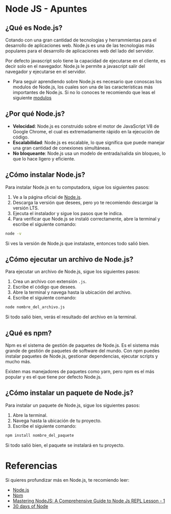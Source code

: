 # Node JS - Apuntes

## ¿Qué es Node.js?

Cotando con una gran cantidad de tecnologias y herrammientas para el desarrollo de aplicaciones web. Node.js es una de las tecnologias más populares para el desarrollo de aplicaciones web del lado del servidor. 

Por defecto javascript solo tiene la capacidad de ejecutarse en el cliente, es decir solo en el navegador. Node.js le permite a javascript salir del navegador y ejecutarse en el servidor.


- Para seguir aprendiendo sobre Node.js es necesario que conoscas los modulos de Node.js, los cuales son una de las características más importantes de Node.js. Si no lo conoces te recomiendo que leas el siguiente [modulos](./MODULOS_ES.md)


## ¿Por qué Node.js?

- **Velocidad**: Node.js es construido sobre el motor de JavaScript V8 de Google Chrome, el cual es extremadamente rápido en la ejecución de código.
- **Escalabilidad**: Node.js es escalable, lo que significa que puede manejar una gran cantidad de conexiones simultáneas.
- **No bloqueante**: Node.js usa un modelo de entrada/salida sin bloqueo, lo que lo hace ligero y eficiente.

## ¿Cómo instalar Node.js?

Para instalar Node.js en tu computadora, sigue los siguientes pasos:

1. Ve a la página oficial de [Node.js](https://nodejs.org/).
2. Descarga la versión que desees, pero yo te recomiendo descargar la versión LTS.
3. Ejecuta el instalador y sigue los pasos que te indica.
4. Para verificar que Node.js se instaló correctamente, abre la terminal y escribe el siguiente comando:

```bash
node -v
```

Si ves la versión de Node.js que instalaste, entonces todo salió bien.

## ¿Cómo ejecutar un archivo de Node.js?

Para ejecutar un archivo de Node.js, sigue los siguientes pasos:

1. Crea un archivo con extensión `.js`.
2. Escribe el código que desees.
3. Abre la terminal y navega hasta la ubicación del archivo.
4. Escribe el siguiente comando:

```bash
node nombre_del_archivo.js
```

Si todo salió bien, verás el resultado del archivo en la terminal.

## ¿Qué es npm?

Npm es el sistema de gestión de paquetes de Node.js. Es el sistema más grande de gestión de paquetes de software del mundo. Con npm puedes instalar paquetes de Node.js, gestionar dependencias, ejecutar scripts y mucho más.

Existen mas manejadores de paquetes como yarn, pero npm es el más popular y es el que tiene por defecto Node.js.

## ¿Cómo instalar un paquete de Node.js?

Para instalar un paquete de Node.js, sigue los siguientes pasos:

1. Abre la terminal.
2. Navega hasta la ubicación de tu proyecto.
3. Escribe el siguiente comando:

```bash
npm install nombre_del_paquete
```

Si todo salió bien, el paquete se instalará en tu proyecto.


# Referencias

Si quieres profundizar más en Node.js, te recomiendo leer:

- [Node.js](https://nodejs.org/)
- [Npm](https://www.npmjs.com/)
- [Mastering NodeJS: A Comprehensive Guide to Node Js REPL Lesson - 1](https://blogsbymayank.hashnode.dev/mastering-nodejs-a-comprehensive-guide-to-node-js-repl-lesson-1)
- [30 days of Node](https://nodejsera.com/30-days-of-node.html)
